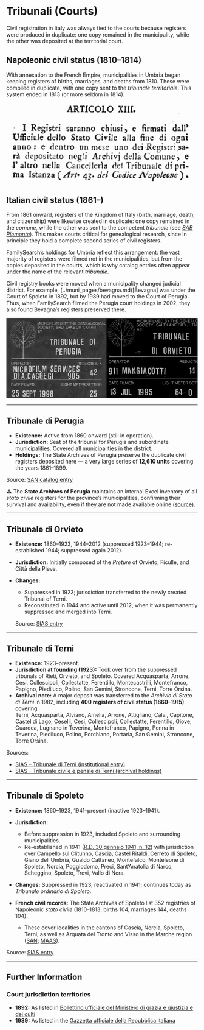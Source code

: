 # Tribunali (Courts)

Civil registration in Italy was always tied to the courts because registers were produced in duplicate:
one copy remained in the municipality, while the other was deposited at the territorial court.

## Napoleonic civil status (1810–1814)

With annexation to the French Empire, municipalities in Umbria began keeping registers of births, marriages, and deaths from 1810. These were compiled in duplicate, with one copy sent to the *tribunale territoriale*. This system ended in 1813 (or more seldom in 1814).
  
![alt text](../img/registri_trib_cHYJqX0IIAgC.png "Archivj")

## Italian civil status (1861–)

From 1861 onward, registers of the Kingdom of Italy (birth, marriage, death, and citizenship) were likewise created in duplicate: one copy remained in the *comune*, while the other was sent to the competent *tribunale* (see *[SAB Piemonte](https://sab-piemonte.beniculturali.it/ricerche-on-line/ricerche-genealogiche)*). This makes courts critical for genealogical research, since in principle they hold a complete second series of civil registers.
  
FamilySearch’s holdings for Umbria reflect this arrangement: the vast majority of registers were filmed not in the municipalities, but from the copies deposited in the courts, which is why catalog entries often appear under the name of the relevant *tribunale*.
  
Civil registry books were moved when a municipality changed judicial district. For example, (../muni_pages/bevagna.md)[Bevagna] was under the Court of Spoleto in 1892, but by 1989 had moved to the Court of Perugia. Thus, when FamilySearch filmed the Perugia court holdings in 2002, they also found Bevagna’s registers preserved there.

![alt text](../img/tribunale.webp "Straight from the courtroom")
  
---

## Tribunale di Perugia

* **Existence:** Active from 1860 onward (still in operation).
* **Jurisdiction:** Seat of the tribunal for Perugia and subordinate municipalities. Covered all municipalities in the district.
* **Holdings:** The State Archives of Perugia preserve the duplicate civil registers deposited here — a very large series of **12,610 units** covering the years 1861–1899.

Source: [SAN catalog entry](http://www.san.beniculturali.it/web/san/dettaglio-complesso-documentario?step=dettaglio&codiSanCompl=san.cat.complArch.96907&idSogc=&id=96907)

⚠️ The **State Archives of Perugia** maintains an internal Excel inventory of all *stato civile* registers for the province’s municipalities, confirming their survival and availability, even if they are not made available online ([source](http://www.archiviodistatoperugia.it/sites/default/files/istruzioni_opendams.pdf)).

---

## Tribunale di Orvieto

* **Existence:** 1860–1923, 1944–2012 (suppressed 1923–1944; re-established 1944; suppressed again 2012).
* **Jurisdiction:** Initially composed of the *Preture* of Orvieto, Ficulle, and Città della Pieve.
* **Changes:**

  * Suppressed in 1923; jurisdiction transferred to the newly created Tribunal of Terni.
  * Reconstituted in 1944 and active until 2012, when it was permanently suppressed and merged into Terni.

  Source: [SIAS entry](https://sias-archivi.cultura.gov.it/cgi-bin/pagina.pl?TipoPag=prodente&Chiave=92344)

---

## Tribunale di Terni

* **Existence:** 1923–present.
* **Jurisdiction at founding (1923):** Took over from the suppressed tribunals of Rieti, Orvieto, and Spoleto. Covered Acquasparta, Arrone, Cesi, Collescipoli, Collestatte, Ferentillo, Montecastrilli, Montefranco, Papigno, Piediluco, Polino, San Gemini, Stroncone, Terni, Torre Orsina.
* **Archival note:** A major deposit was transferred to the *Archivio di Stato di Terni* in 1982, including **400 registers of civil status (1860–1915)** covering: \
Terni, Acquasparta, Alviano, Amelia, Arrone, Attigliano, Calvi, Capitone, Castel di Lago, Ceselli, Cesi, Collescipoli, Collestatte, Ferentillo, Giove, Guardea, Lugnano in Teverina, Montefranco, Papigno, Penna in Teverina, Piediluco, Polino, Porchiano, Portaria, San Gemini, Stroncone, Torre Orsina.

Sources:

* [SIAS – Tribunale di Terni (institutional entry)](https://sias-archivi.cultura.gov.it/cgi-bin/pagina.pl?TipoPag=prodente&Chiave=90827)
* [SIAS – Tribunale civile e penale di Terni (archival holdings)](https://sias-archivi.cultura.gov.it/cgi-bin/pagina.pl?TipoPag=comparc&Chiave=512675&RicProgetto=as%2dterni)

---

## Tribunale di Spoleto

* **Existence:** 1860–1923, 1941–present (inactive 1923–1941).
* **Jurisdiction:**

  * Before suppression in 1923, included Spoleto and surrounding municipalities.
  * Re-established in 1941 ([R.D. 30 gennaio 1941, n. 12](https://www.normattiva.it/uri-res/N2Ls?urn:nir:stato:regio.decreto:1941-01-30;12@originale)) with jurisdiction over Campello sul Clitunno, Cascia, Castel Ritaldi, Cerreto di Spoleto, Giano dell’Umbria, Gualdo Cattaneo, Montefalco, Monteleone di Spoleto, Norcia, Poggiodomo, Preci, Sant’Anatolia di Narco, Scheggino, Spoleto, Trevi, Vallo di Nera.
* **Changes:** Suppressed in 1923, reactivated in 1941; continues today as *Tribunale ordinario di Spoleto*.

* **French civil records:** The State Archives of Spoleto list 352 registries of Napoleonic *stato civile* (1810–1813; births 104, marriages 144, deaths 104). 
  * These cover localities in the cantons of Cascia, Norcia, Spoleto, Terni, as well as Arquata del Tronto and Visso in the Marche region ([SAN](http://dati.san.beniculturali.it/SAN/complarc_GGASI_san.cat.complArch.46311); [MAAS](http://www.maas.ccr.it/PDF/Perugia.pdf)).


Source: [SIAS entry](https://sias-archivi.cultura.gov.it/cgi-bin/pagina.pl?TipoPag=prodente&Chiave=90902)

---

## Further Information

### Court jurisdiction territories

* **1892:** As listed in [Bollettino ufficiale del Ministero di grazia e giustizia e dei culti](https://www.google.it/books/edition/Bollettino_ufficiale_del_Ministero_di_gr/kRXd4t5fK-0C?hl=en&gbpv=1&pg=PA457&printsec=frontcover)
* **1989:** As listed in the [Gazzetta ufficiale della Repubblica italiana](https://www.google.it/books/edition/Gazzetta_ufficiale_della_Repubblica_ital/-Z6nogg-qMQC?hl=en&gbpv=1&pg=RA8-PA38&printsec=frontcover)
